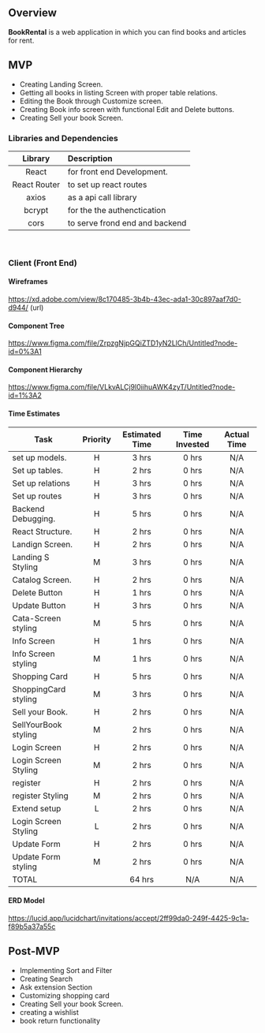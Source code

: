 

## Overview
**BookRental** is a web application in which you can find books and articles for rent.

## MVP
- Creating Landing Screen.
- Getting all books in listing Screen with proper table relations.
- Editing the Book through Customize screen.
- Creating Book info screen with functional Edit and Delete buttons.
- Creating Sell your book Screen.

### Libraries and Dependencies
|     Library      | Description                                |
| :--------------: | :----------------------------------------- |
|      React       | for front end Development.                 |
|   React Router   | to set up react routes |
|     axios        | as a api call library|
|     bcrypt       | for the the authenctication |
|     cors         | to serve frond end and backend|

<br>

### Client (Front End)

#### Wireframes
https://xd.adobe.com/view/8c170485-3b4b-43ec-ada1-30c897aaf7d0-d944/ (url)

#### Component Tree
https://www.figma.com/file/ZrpzgNjpGQiZTD1yN2LlCh/Untitled?node-id=0%3A1

#### Component Hierarchy
https://www.figma.com/file/VLkvALCj9l0iihuAWK4zyT/Untitled?node-id=1%3A2

#### Time Estimates
| Task                | Priority | Estimated Time | Time Invested | Actual Time |
| ------------------- | :------: | :------------: | :-----------: | :---------: |
| set up models.      |    H     |     3 hrs      |     0 hrs     |    N/A      |
| Set up tables.      |    H     |     2 hrs      |     0 hrs     |    N/A      |
| Set up relations    |    H     |     3 hrs      |     0 hrs     |    N/A      |
| Set up routes       |    H     |     3 hrs      |     0 hrs     |    N/A      |
| Backend Debugging.  |    H     |     5 hrs      |     0 hrs     |    N/A      |
| React Structure.    |    H     |     2 hrs      |     0 hrs     |    N/A      |
| Landign Screen.     |    H     |     2 hrs      |     0 hrs     |    N/A      |
| Landing S   Styling |    M     |     3 hrs      |     0 hrs     |    N/A      |
| Catalog Screen.     |    H     |     2 hrs      |     0 hrs     |    N/A      |
| Delete Button       |    H     |     1 hrs      |     0 hrs     |    N/A      |
| Update Button       |    H     |     3 hrs      |     0 hrs     |    N/A      |
| Cata-Screen styling |    M     |     5 hrs      |     0 hrs     |    N/A      |
| Info Screen         |    H     |     1 hrs      |     0 hrs     |    N/A      |
| Info Screen styling |    M     |     1 hrs      |     0 hrs     |    N/A      |
| Shopping Card       |    H     |     5 hrs      |     0 hrs     |    N/A      |
| ShoppingCard styling|    M     |     3 hrs      |     0 hrs     |    N/A      |
| Sell your Book.     |    H     |     2 hrs      |     0 hrs     |    N/A      |
| SellYourBook styling|    M     |     2 hrs      |     0 hrs     |    N/A      |
| Login Screen        |    H     |     2 hrs      |     0 hrs     |    N/A      |
| Login Screen Styling|    M     |     2 hrs      |     0 hrs     |    N/A      |
| register            |    H     |     2 hrs      |     0 hrs     |    N/A      |
| register  Styling   |    M     |     2 hrs      |     0 hrs     |    N/A      |
| Extend setup        |    L     |     2 hrs      |     0 hrs     |    N/A      |
| Login Screen Styling|    L     |     2 hrs      |     0 hrs     |    N/A      |
| Update Form         |    H     |     2 hrs      |     0 hrs     |    N/A      |
| Update Form  styling|    M     |     2 hrs      |     0 hrs     |    N/A      |
| TOTAL               |          |     64 hrs     |     N/A       |    N/A      |

#### ERD Model
https://lucid.app/lucidchart/invitations/accept/2ff99da0-249f-4425-9c1a-f89b5a37a55c

## Post-MVP
- Implementing Sort and Filter
- Creating Search
- Ask extension Section
- Customizing shopping card 
- Creating Sell your book Screen.
- creating a wishlist
- book return functionality



